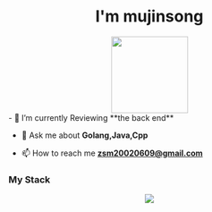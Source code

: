
<h1 align="center">I'm mujinsong</h1>
<div align="center"> <img height="137px" src="https://github-readme-stats.vercel.app/api?username=mujinsong&hide_title=true&show_icons=false&hide_border=true&show_icons=trueline_height=21&theme=gruvbox" /></div>
- 🌱 I’m currently Reviewing **the back end**

- 💬 Ask me about **Golang,Java,Cpp**

- 📫 How to reach me **zsm20020609@gmail.com**
<h3 align="left">My Stack</h3>
<div align="center"> <img src="https://github-readme-stats.vercel.app/api/top-langs/?username=mujinsong&hide_title=true&hide_border=true&layout=compact&langs_count=6&text_color=000&icon_color=fff&bg_color=0,52fa5a,4dfcff,c64dff&theme=graywhite" /> </div>
